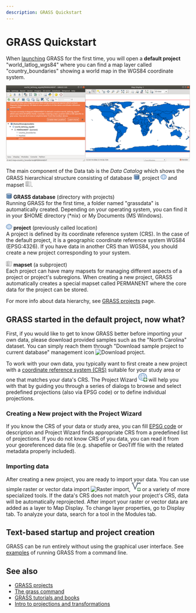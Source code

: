 ```yaml
---
description: GRASS Quickstart
---
```


# GRASS Quickstart

When [launching](grass.md) GRASS for the first time, you will open a
**default project** "world_latlog_wgs84" where you can find a map layer
called "country_boundaries" showing a world map in the WGS84 coordinate
system.

![GRASS after first startup](grass_start.png)

The main component of the Data tab is the *Data Catalog* which shows the
GRASS hierarchical structure consisting of database ![GRASS
Database](grassdb.png), project ![project](location.png) and
mapset ![mapset](mapset.png).

![GRASS Database](grassdb.png) **GRASS database** (directory with projects)  
Running GRASS for the first time, a folder named "grassdata" is
automatically created. Depending on your operating system, you can find
it in your $HOME directory (\*nix) or My Documents (MS Windows).

![project](location.png) **project** (previously called location)  
A project is defined by its coordinate reference system (CRS). In the
case of the default project, it is a geographic coordinate reference
system WGS84 (EPSG:4326). If you have data in another CRS than WGS84,
you should create a new project corresponding to your system.

![mapset](mapset.png) **mapset** (a subproject)  
Each project can have many mapsets for managing different aspects of a
project or project's subregions. When creating a new project, GRASS
automatically creates a special mapset called PERMANENT where the core
data for the project can be stored.

For more info about data hierarchy, see [GRASS
projects](grass_projects.md) page.

## GRASS started in the default project, now what?

First, if you would like to get to know GRASS better before importing
your own data, please download provided samples such as the "North
Carolina" dataset. You can simply reach them through "Download sample
project to current database" management icon ![Download
project](location-download.png).

To work with your own data, you typically want to first create a new
project with a [coordinate reference system
(CRS)](https://en.wikipedia.org/wiki/Spatial_reference_system) suitable
for your study area or one that matches your data's CRS. The Project
Wizard ![Add project](location-add.png) will help you with that by
guiding you through a series of dialogs to browse and select predefined
projections (also via EPSG code) or to define individual projections.

### Creating a New project with the Project Wizard

If you know the CRS of your data or study area, you can fill [EPSG
code](https://spatialreference.org/) or description and Project Wizard
finds appropriate CRS from a predefined list of projections. If you do
not know CRS of you data, you can read it from your georeferenced data
file (e.g. shapefile or GeoTiff file with the related metadata properly
included).

### Importing data

After creating a new project, you are ready to import your data. You can
use simple raster or vector data import ![Raster
import](raster-import.png), ![Vector import](vector-import.png) or
a variety of more specialized tools. If the data's CRS does not match
your project's CRS, data will be automatically reprojected. After import
your raster or vector data are added as a layer to Map Display. To
change layer properties, go to Display tab. To analyze your data, search
for a tool in the Modules tab.

## Text-based startup and project creation

GRASS can be run entirely without using the graphical user
interface. See [examples](grass.md) of running GRASS from a command
line.

## See also

- [GRASS projects](grass_projects.md)
- [The grass command](grass.md)
- [GRASS tutorials and books](https://grass.osgeo.org/learn/)
- [Intro to projections and transformations](projectionintro.md)
